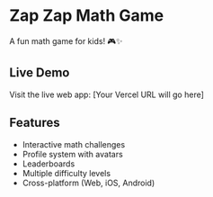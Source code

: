 # Zap Zap Math Game

A fun math game for kids! 🎮✨

## Live Demo
Visit the live web app: [Your Vercel URL will go here]

## Features
- Interactive math challenges
- Profile system with avatars
- Leaderboards
- Multiple difficulty levels
- Cross-platform (Web, iOS, Android)
